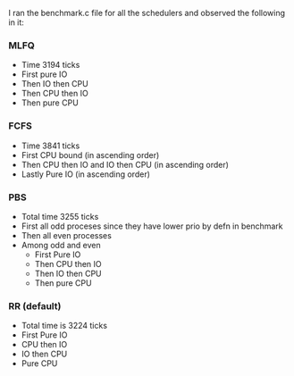 I ran the benchmark.c file for all the schedulers and observed the following in it: 

### MLFQ
- Time 3194 ticks 
- First pure IO
- Then IO then CPU
- Then CPU then IO
- Then pure CPU

### FCFS
- Time 3841 ticks 
- First CPU bound (in ascending order)
- Then CPU then IO and IO then CPU (in ascending order)
- Lastly Pure IO (in ascending order)


### PBS
- Total time 3255 ticks 
- First all odd proceses since they have lower prio by defn in benchmark
- Then all even processes
- Among odd and even 
    - First Pure IO
    - Then CPU then IO
    - Then IO then CPU
    - Then pure CPU

### RR (default)
- Total time is 3224 ticks 
- First Pure IO 
- CPU then IO
- IO then CPU
- Pure CPU
